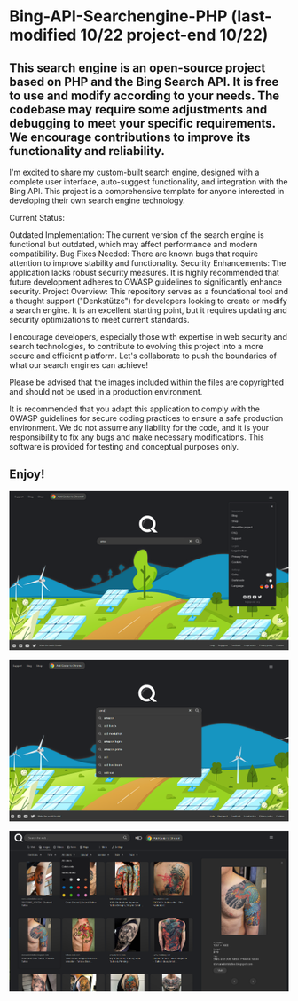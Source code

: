 # Bing-API-Searchengine-PHP (last-modified 10/22 project-end 10/22)

## This search engine is an open-source project based on PHP and the Bing Search API. It is free to use and modify according to your needs. The codebase may require some adjustments and debugging to meet your specific requirements. We encourage contributions to improve its functionality and reliability.

I'm excited to share my custom-built search engine, designed with a complete user interface, auto-suggest functionality, and integration with the Bing API. This project is a comprehensive template for anyone interested in developing their own search engine technology.

Current Status:

Outdated Implementation: The current version of the search engine is functional but outdated, which may affect performance and modern compatibility.
Bug Fixes Needed: There are known bugs that require attention to improve stability and functionality.
Security Enhancements: The application lacks robust security measures. It is highly recommended that future development adheres to OWASP guidelines to significantly enhance security.
Project Overview:
This repository serves as a foundational tool and a thought support ("Denkstütze") for developers looking to create or modify a search engine. It is an excellent starting point, but it requires updating and security optimizations to meet current standards.

I encourage developers, especially those with expertise in web security and search technologies, to contribute to evolving this project into a more secure and efficient platform. Let's collaborate to push the boundaries of what our search engines can achieve!

Please be advised that the images included within the files are copyrighted and should not be used in a production environment.

It is recommended that you adapt this application to comply with the OWASP guidelines for secure coding practices to ensure a safe production environment. We do not assume any liability for the code, and it is your responsibility to fix any bugs and make necessary modifications. This software is provided for testing and conceptual purposes only.

## Enjoy!

![Screenshot](search.png)

![Screenshot](Autosuggest.png)

![Screenshot](images.png)

